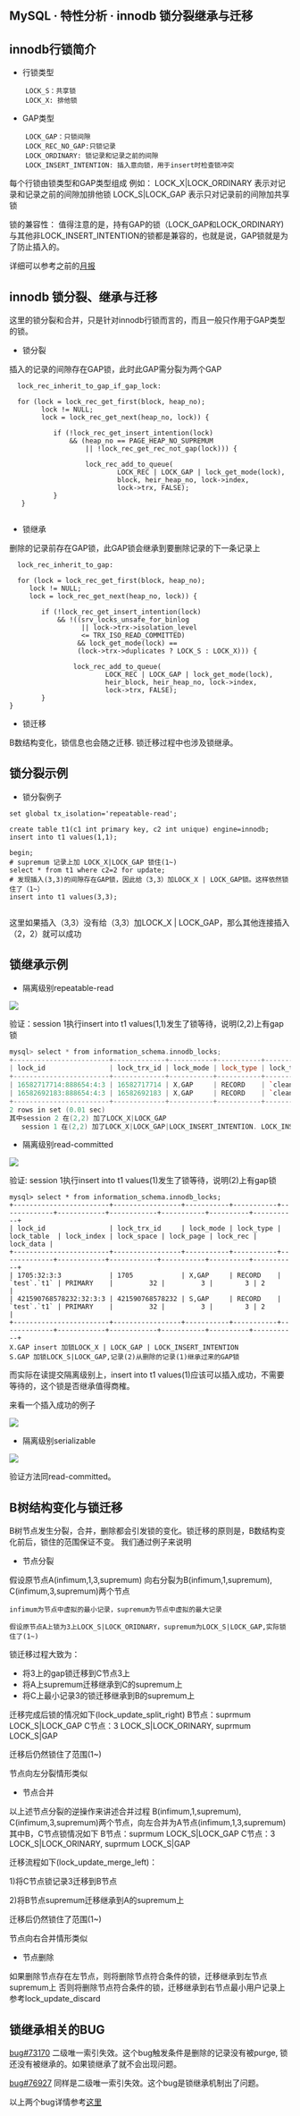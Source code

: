 ## MySQL · 特性分析 · innodb 锁分裂继承与迁移


    
## innodb行锁简介

* 行锁类型


```LANG
    LOCK_S：共享锁
    LOCK_X: 排他锁

```

* GAP类型


```LANG
    LOCK_GAP：只锁间隙
    LOCK_REC_NO_GAP:只锁记录
    LOCK_ORDINARY: 锁记录和记录之前的间隙
    LOCK_INSERT_INTENTION: 插入意向锁，用于insert时检查锁冲突

```

每个行锁由锁类型和GAP类型组成
例如：
LOCK_X|LOCK_ORDINARY 表示对记录和记录之前的间隙加排他锁
LOCK_S|LOCK_GAP 表示只对记录前的间隙加共享锁  


锁的兼容性：
  值得注意的是，持有GAP的锁（LOCK_GAP和LOCK_ORDINARY)与其他非LOCK_INSERT_INTENTION的锁都是兼容的，也就是说，GAP锁就是为了防止插入的。  


详细可以参考之前的[月报][4]  

## innodb 锁分裂、继承与迁移

这里的锁分裂和合并，只是针对innodb行锁而言的，而且一般只作用于GAP类型的锁。  


* 锁分裂  


插入的记录的间隙存在GAP锁，此时此GAP需分裂为两个GAP  

```LANG
  lock_rec_inherit_to_gap_if_gap_lock:

  for (lock = lock_rec_get_first(block, heap_no);
        lock != NULL;
        lock = lock_rec_get_next(heap_no, lock)) {

           if (!lock_rec_get_insert_intention(lock)
               && (heap_no == PAGE_HEAP_NO_SUPREMUM
                   || !lock_rec_get_rec_not_gap(lock))) {

                   lock_rec_add_to_queue(
                           LOCK_REC | LOCK_GAP | lock_get_mode(lock),
                           block, heir_heap_no, lock->index,
                           lock->trx, FALSE);
           }
   }


```

* 锁继承  


删除的记录前存在GAP锁，此GAP锁会继承到要删除记录的下一条记录上  

```LANG
  lock_rec_inherit_to_gap:

  for (lock = lock_rec_get_first(block, heap_no);
     lock != NULL;
     lock = lock_rec_get_next(heap_no, lock)) {

        if (!lock_rec_get_insert_intention(lock)
            && !((srv_locks_unsafe_for_binlog
                  || lock->trx->isolation_level
                  <= TRX_ISO_READ_COMMITTED)
                 && lock_get_mode(lock) ==
                 (lock->trx->duplicates ? LOCK_S : LOCK_X))) {

                lock_rec_add_to_queue(
                        LOCK_REC | LOCK_GAP | lock_get_mode(lock),
                        heir_block, heir_heap_no, lock->index,
                        lock->trx, FALSE);
        }
}

```

* 锁迁移  


B数结构变化，锁信息也会随之迁移. 锁迁移过程中也涉及锁继承。  


## 锁分裂示例


* 锁分裂例子


```LANG
set global tx_isolation='repeatable-read';

create table t1(c1 int primary key, c2 int unique) engine=innodb;
insert into t1 values(1,1);

begin;
# supremum 记录上加 LOCK_X|LOCK_GAP 锁住(1~)
select * from t1 where c2=2 for update;
# 发现插入(3,3)的间隙存在GAP锁，因此给（3,3）加LOCK_X | LOCK_GAP锁。这样依然锁住了（1~）
insert into t1 values(3,3);


```

这里如果插入（3,3）没有给（3,3）加LOCK_X | LOCK_GAP，那么其他连接插入（2，2）就可以成功  

## 锁继承示例

* 隔离级别repeatable-read  


![][0]  


验证：session 1执行insert into t1 values(1,1)发生了锁等待，说明(2,2)上有gap锁  

```cpp
mysql> select * from information_schema.innodb_locks;
+------------------------+-------------+-----------+-----------+-----------------+------------+------------+-----------+----------+-----------+
| lock_id                | lock_trx_id | lock_mode | lock_type | lock_table      | lock_index | lock_space | lock_page | lock_rec | lock_data |
+------------------------+-------------+-----------+-----------+-----------------+------------+------------+-----------+----------+-----------+
| 16582717714:888654:4:3 | 16582717714 | X,GAP     | RECORD    | `cleaneye`.`t1` | c2         |     888654 |         4 |        3 | 2         |
| 16582692183:888654:4:3 | 16582692183 | X,GAP     | RECORD    | `cleaneye`.`t1` | c2         |     888654 |         4 |        3 | 2         |
+------------------------+-------------+-----------+-----------+-----------------+------------+------------+-----------+----------+-----------+
2 rows in set (0.01 sec)
其中session 2 在(2,2) 加了LOCK_X|LOCK_GAP
   session 1 在(2,2) 加了LOCK_X|LOCK_GAP|LOCK_INSERT_INTENTION. LOCK_INSERT_INTENTION与LOCK_GAP冲突发生等待

```


* 隔离级别read-committed



![][1]  


验证: session 1执行insert into t1 values(1)发生了锁等待，说明(2)上有gap锁  

```LANG
mysql> select * from information_schema.innodb_locks;
+------------------------+-----------------+-----------+-----------+-------------+------------+------------+-----------+----------+-----------+
| lock_id                | lock_trx_id     | lock_mode | lock_type | lock_table  | lock_index | lock_space | lock_page | lock_rec | lock_data |
+------------------------+-----------------+-----------+-----------+-------------+------------+------------+-----------+----------+-----------+
| 1705:32:3:3            | 1705            | X,GAP     | RECORD    | `test`.`t1` | PRIMARY    |         32 |         3 |        3 | 2         |
| 421590768578232:32:3:3 | 421590768578232 | S,GAP     | RECORD    | `test`.`t1` | PRIMARY    |         32 |         3 |        3 | 2         |
+------------------------+-----------------+-----------+-----------+-------------+------------+------------+-----------+----------+-----------+
X.GAP insert 加锁LOCK_X | LOCK_GAP | LOCK_INSERT_INTENTION
S.GAP 加锁LOCK_S|LOCK_GAP,记录(2)从删除的记录(1)继承过来的GAP锁

```

而实际在读提交隔离级别上，insert into t1 values(1)应该可以插入成功，不需要等待的，这个锁是否继承值得商榷。  


来看一个插入成功的例子  


![][2]  


* 隔离级别serializable  


![][3]  


验证方法同read-committed。  


## B树结构变化与锁迁移


B树节点发生分裂，合并，删除都会引发锁的变化。锁迁移的原则是，B数结构变化前后，锁住的范围保证不变。
  我们通过例子来说明  


* 节点分裂  


假设原节点A(infimum,1,3,supremum) 向右分裂为B(infimum,1,supremum), C(infimum,3,supremum)两个节点  

    infimum为节点中虚拟的最小记录，supremum为节点中虚拟的最大记录  

    假设原节点A上锁为3上LOCK_S|LOCK_ORIDNARY，supremum为LOCK_S|LOCK_GAP,实际锁住了(1~)
锁迁移过程大致为：  


* 将3上的gap锁迁移到C节点3上
* 将A上supremum迁移继承到C的supremum上
* 将C上最小记录3的锁迁移继承到B的supremum上
    


迁移完成后锁的情况如下(lock_update_split_right)
B节点：suprmum LOCK_S|LOCK_GAP
C节点：3 LOCK_S|LOCK_ORINARY, suprmum LOCK_S|GAP  


迁移后仍然锁住了范围(1~)  


节点向左分裂情形类似  

  
* 节点合并  


以上述节点分裂的逆操作来讲述合并过程
B(infimum,1,supremum), C(infimum,3,supremum)两个节点，向左合并为A节点(infimum,1,3,supremum)
其中B，C节点锁情况如下
B节点：suprmum LOCK_S|LOCK_GAP
C节点：3 LOCK_S|LOCK_ORINARY, suprmum LOCK_S|GAP  


迁移流程如下(lock_update_merge_left)：  


1)将C节点锁记录3迁移到B节点  


2)将B节点supremum迁移继承到A的supremum上  


迁移后仍然锁住了范围(1~)  


节点向右合并情形类似  

  
* 节点删除  


如果删除节点存在左节点，则将删除节点符合条件的锁，迁移继承到左节点supremum上
否则将删除节点符合条件的锁，迁移继承到右节点最小用户记录上
参考lock_update_discard  


## 锁继承相关的BUG


[bug#73170][5] 二级唯一索引失效。这个bug触发条件是删除的记录没有被purge, 锁还没有被继承的。如果锁继承了就不会出现问题。  


[bug#76927][6] 同样是二级唯一索引失效。这个bug是锁继承机制出了问题。  


以上两个bug详情参考[这里][7]  


[4]: http://mysql.taobao.org/monthly/2016/01/01/
[5]: https://bugs.mysql.com/bug.php?id=73170
[6]: https://bugs.mysql.com/bug.php?id=76927
[7]: http://mysql.taobao.org/monthly/2015/06/02/
[0]: http://mysql.taobao.org/monthly/pic/20160605/160601.jpg
[1]: http://mysql.taobao.org/monthly/pic/20160605/160602.jpg
[2]: http://mysql.taobao.org/monthly/pic/20160605/160603.jpg
[3]: http://mysql.taobao.org/monthly/pic/20160605/160604.jpg